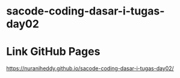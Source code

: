 # sacode-coding-dasar-i-tugas-day02
# Link GitHub Pages
https://nuraniheddy.github.io/sacode-coding-dasar-i-tugas-day02/
